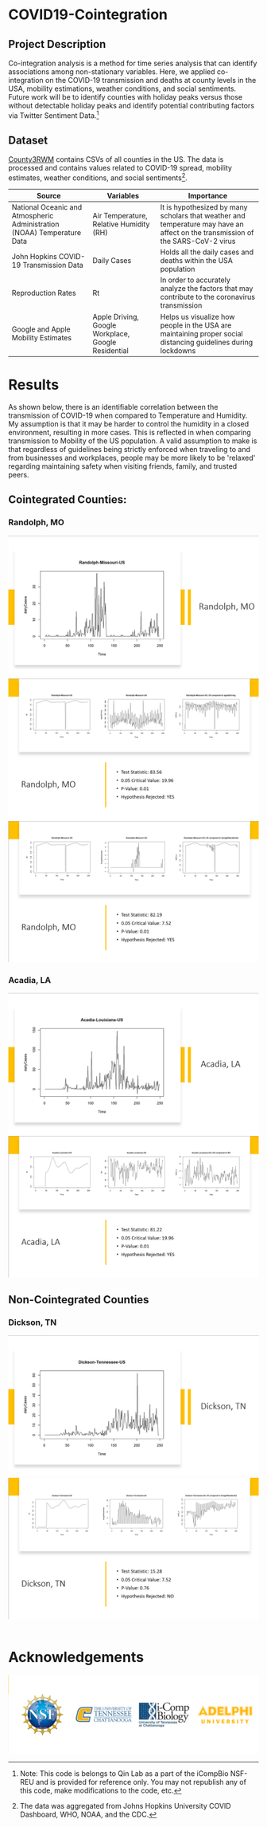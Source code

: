 # COVID19-Cointegration
## Project Description

Co-integration analysis is a method for time series analysis that can identify associations among non-stationary variables.  Here, we applied co-integration on the COVID-19 transmission and deaths at county levels in the USA, mobility estimations, weather conditions, and social sentiments. Future work will be to identify counties with holiday peaks versus those without detectable holiday peaks and identify potential contributing factors via Twitter Sentiment Data.[^1]
[^1]: Note: This code is belongs to Qin Lab as a part of the iCompBio NSF-REU and is provided for reference only. You may not republish any of this code, make modifications to the code, etc.

## Dataset
[County3RWM](https://github.com/torrwill/COVID19-Cointegration/tree/main/county3RWM) contains CSVs of all counties in the US. The data is processed and contains values related to COVID-19 spread, mobility estimates, weather conditions, and social sentiments[^2].
[^2]: The data was aggregated from Johns Hopkins University COVID Dashboard, WHO, NOAA, and the CDC.

| Source | Variables | Importance |
|---|---|---|
| National Oceanic and Atmospheric Administration (NOAA) Temperature Data | Air Temperature, Relative Humidity (RH) | It is hypothesized by many scholars that weather and temperature may have an affect on the transmission of the SARS-CoV-2 virus |
| John Hopkins COVID-19 Transmission Data | Daily Cases| Holds all the daily cases and deaths within the USA population |
| Reproduction Rates | Rt | In order to accurately analyze the factors that may contribute to the coronavirus transmission |
| Google and Apple Mobility Estimates | Apple Driving, Google Workplace, Google Residential | Helps us visualize how people in the USA are maintaining proper social distancing guidelines during lockdowns |


# Results
As shown below, there is an identifiable correlation between the transmission of COVID-19 when compared to Temperature and Humidity. My assumption is that it may be harder to control the humidity in a closed environment, resulting in more cases. This is reflected in when comparing transmission to Mobility of the US population. A valid assumption to make is that regardless of guidelines being strictly enforced when traveling to and from businesses and workplaces, people may be more likely to be 'relaxed' regarding maintaining safety when visiting friends, family, and trusted peers.


## Cointegrated Counties:
### Randolph, MO
![Daily Cases](presentation/Randolph-0.png)
![Results 1](presentation/Randolph-1.png)
![Results 2](presentation/Randolph-2.png)

### Acadia, LA
![Daily Cases](presentation/Acadia-0.png)
![Results](presentation/Acadia-1.png)

## Non-Cointegrated Counties
### Dickson, TN
![Daily Cases](presentation/Dickson-0.png)
![Results 1](presentation/Dickson-1.png)
![]()

# Acknowledgements
![Acknowledgements](presentation/ack.png)